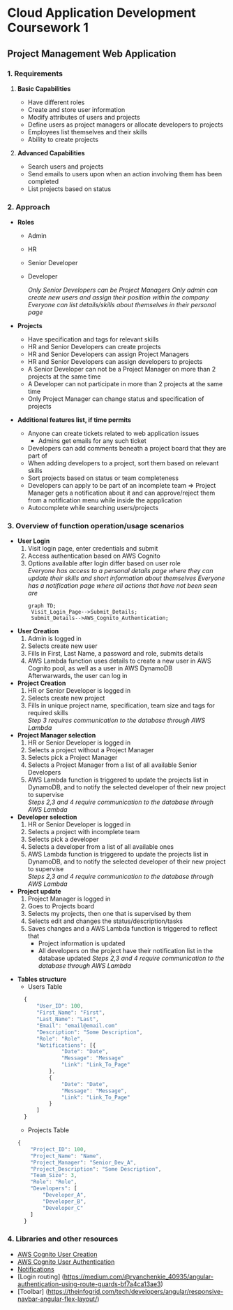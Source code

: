 # Cloud Application Development Coursework 1

## Project Management Web Application

### 1. Requirements

1.  **Basic Capabilities**

    -   Have different roles
    -   Create and store user information
    -   Modify attributes of users and projects
    -   Define users as project managers or allocate developers to projects
    -   Employees list themselves and their skills
    -   Ability to create projects

2.  **Advanced Capabilities**
    -   Search users and projects
    -   Send emails to users upon when an action involving them has been completed
    -   List projects based on status

### 2. Approach

-   **Roles**

    -   Admin
    -   HR
    -   Senior Developer
    -   Developer

        _Only Senior Developers can be Project Managers_
        _Only admin can create new users and assign their position within the company_
        _Everyone can list details/skills about themselves in their personal page_

-   **Projects**

    -   Have specification and tags for relevant skills
    -   HR and Senior Developers can create projects
    -   HR and Senior Developers can assign Project Managers
    -   HR and Senior Developers can assign developers to projects
    -   A Senior Developer can not be a Project Manager on more than 2 projects at the same time
    -   A Developer can not participate in more than 2 projects at the same time
    -   Only Project Manager can change status and specification of projects

-   **Additional features list, if time permits**
    -   Anyone can create tickets related to web application issues
        -   Admins get emails for any such ticket
    -   Developers can add comments beneath a project board that they are part of
    -   When adding developers to a project, sort them based on relevant skills
    -   Sort projects based on status or team completeness
    -   Developers can apply to be part of an incomplete team => Project Manager gets a notification about it and can approve/reject them from a notification menu while inside the appplication
    -   Autocomplete while searching users/projects
            

### 3. Overview of function operation/usage scenarios

-   **User Login**
    1.  Visit login page, enter credentials and submit
    2.  Access authentication based on AWS Cognito
    3.  Options available after login differ based on user role  
        _Everyone has access to a personal details page where they can update their skills and short information about themselves_
        _Everyone has a notification page where all actions that have not been seen are_
        ```mermaid
        graph TD;
         Visit_Login_Page-->Submit_Details;
         Submit_Details-->AWS_Cognito_Authentication;
        ```
-   **User Creation**
    1.  Admin is logged in
    2.  Selects create new user
    3.  Fills in First, Last Name, a password and role, submits details
    4.  AWS Lambda function uses details to create a new user in AWS Cognito pool, as well as a user in AWS DynamoDB  
            Afterwarwards, the user can log in
-   **Project Creation**
    1.  HR or Senior Developer is logged in
    2.  Selects create new project
    3.  Fills in unique project name, specification, team size and tags for required skills  
            _Step 3 requires communication to the database through AWS Lambda_
-   **Project Manager selection**
    1.  HR or Senior Developer is logged in 
    2.  Selects a project without a Project Manager
    3.  Selects pick a Project Manager
    4.  Selects a Project Manager from a list of all available Senior Developers
    5.  AWS Lambda function is triggered to update the projects list in DynamoDB, and to notify the selected developer of their new project to supervise  
            _Steps 2,3 and 4 require communication to the database through AWS Lambda_
-   **Developer selection**
    1.  HR or Senior Developer is logged in 
    2.  Selects a project with incomplete team
    3.  Selects pick a developer
    4.  Selects a developer from a list of all available ones
    5.  AWS Lambda function is triggered to update the projects list in DynamoDB, and to notify the selected developer of their new project to supervise  
            _Steps 2,3 and 4 require communication to the database through AWS Lambda_
-   **Project update**
    1.  Project Manager is logged in
    2.  Goes to Projects board
    3.  Selects my projects, then one that is supervised by them
    4.  Selects edit and changes the status/description/tasks
    5.  Saves changes and a AWS Lambda function is triggered to reflect that
        * Project information is updated
        * All developers on the project have their notification list in the database updated 
        _Steps 2,3 and 4 require communication to the database through AWS Lambda_

* **Tables structure**
    * Users Table
    ```js
      {
          "User_ID": 100,
          "First_Name": "First",
          "Last_Name": "Last",
          "Email": "email@email.com"
          "Description": "Some Description",
          "Role": "Role",
          "Notifications": [{
                  "Date": "Date",
                  "Message": "Message"
                  "Link": "Link_To_Page"
              },
              {
                  "Date": "Date",
                  "Message": "Message",
                  "Link": "Link_To_Page"
              }
          ]
      }
    ```
    * Projects Table
    ```js
    {
        "Project_ID": 100,
        "Project_Name": "Name",
        "Project_Manager": "Senior_Dev_A",
        "Project_Description": "Some Description",
        "Team_Size": 3,
        "Role": "Role",
        "Developers": [
            "Developer_A",
            "Developer_B",
            "Developer_C"
        ]
      }
    ```
### 4. Libraries and other resources
* [AWS Cognito User Creation](https://docs.aws.amazon.com/cognito/latest/developerguide/using-amazon-cognito-user-identity-pools-javascript-examples.html)
* [AWS Cognito User Authentication](https://docs.aws.amazon.com/cognito/latest/developerguide/using-amazon-cognito-identity-user-pools-javascript-example-authenticating-admin-created-user.html)
* [Notifications](https://github.com/jacob-meacham/angular-notification-icons)
* [Login routing] (https://medium.com/@ryanchenkie_40935/angular-authentication-using-route-guards-bf7a4ca13ae3)
* [Toolbar] (https://theinfogrid.com/tech/developers/angular/responsive-navbar-angular-flex-layout/)
